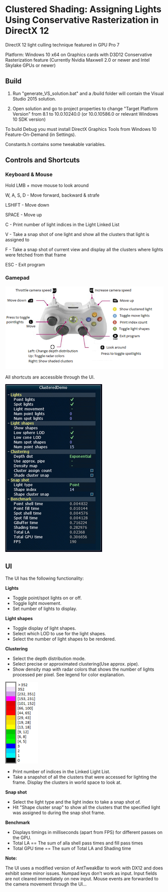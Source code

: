# Clustered Shading: Assigning Lights Using Conservative Rasterization in DirectX 12
DirectX 12 light culling technique featured in GPU Pro 7


Platform: Windows 10 x64 on Graphics cards with D3D12 Conservative Rasterization feature (Currently Nvidia Maxwell 2.0 or newer and Intel Skylake GPUs or newer)


## Build

1. Run "generate_VS_solution.bat" and a /build folder will contain the Visual Studio 2015 solution.

2. Open solution and go to project properties to change "Target Platform Version" from 8.1 to 10.0.10240.0 (or 10.0.10586.0 or relevant Windows 10 SDK version)


To build Debug you must install DirectX Graphics Tools from Windows 10 Feature-On-Demand (in Settings).


Constants.h contains some tweakable variables.


## Controls and Shortcuts
### Keyboard & Mouse

Hold LMB + move mouse to look around

W, A, S, D  - Move forward, backward & strafe

LSHIFT      - Move down

SPACE       - Move up

C           - Print number of light indices in the Light Linked List

V           - Take a snap shot of one light and show all the clusters that light is assigned to

F           - Take a snap shot of current view and display all the clusters where lights were fetched from that frame

ESC         - Exit program


### Gamepad
![Mapping](https://raw.githubusercontent.com/kevinortegren/kevinortegren.github.io/master/images/ConservativeClusteredShading/controller_mapping.png)


All shortcuts are accessible through the UI.

![Settings](https://raw.githubusercontent.com/kevinortegren/kevinortegren.github.io/master/images/ConservativeClusteredShading/Settings.png)

## UI

The UI has the following functionality:

**Lights**

- Toggle point/spot lights on or off.
- Toggle light movement.
- Set number of lights to display.

**Light shapes**

- Toggle display of light shapes.
- Select which LOD to use for the light shapes.
- Select the number of light shapes to be rendered.

**Clustering**

- Select the depth distribution mode.
- Select precise or approximated clustering(Use approx. pipe). 
- Show density map with radar colors that shows the number of lights processed per pixel. See legend for color explanation.

![Legend](https://raw.githubusercontent.com/kevinortegren/kevinortegren.github.io/master/images/ConservativeClusteredShading/legend.png)

- Print number of indices in the Linked Light List.
- Take a snapshot of all the clusters that were accessed for lighting the frame. Display the clusters in world space to look at.

**Snap shot**

- Select the light type and the light index to take a snap shot of. 
- Hit "Shape cluster snap" to show all the clusters that the specified light was assigned to during the snap shot frame.

**Benchmark**

- Displays timings in milliseconds (apart from FPS) for different passes on the GPU.
- Total LA == The sum of alla shell pass times and fill pass times
- Total GPU time == The sum of Total LA and Shading time

**Note:**

The UI uses a modified version of AntTweakBar to work with DX12 and does exhibit some minor issues. Numpad keys don't work as input. Input fields are not cleared immediately on new input. Mouse events are forwarded to the camera movement through the UI...

